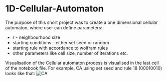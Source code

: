 # 1D-Cellular-Automaton

The purpose of this short project was to create a one dimensional cellular automaton, where user can define parameters:

* r - neighbourhood size
* starting conditions - either set seed or random
* starting rule with accordance to wolfram rules
* other parameters like cell size, number of iterations etc.

Visualisation of the Cellular automaton process is visualised in the last cell of the notebook file. 
For example, CA using set seed and rule 18 (00010010) looks like that:
![CA](https://user-images.githubusercontent.com/67193178/232816381-fd9ddc75-b0de-4678-a6ae-f51295074978.png)

